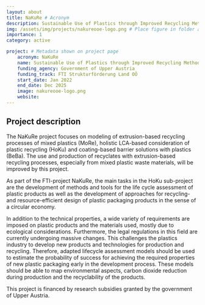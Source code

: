 ```yaml
---
layout: about
title: NaKuRe # Acronym
description: Sustainable Use of Plastics through Improved Recycling Methods and Design for Recycling # Full Project Title
img: /assets/img/projects/nakureooe-logo.png # Place figure in folder and update link
importance: 1
category: active

project: # Metadata shown on project page
    acronym: NaKuRe
    name: Sustainable Use of Plastics through Improved Recycling Methods and Design for Recycling
    funding_agency: Government of Upper Austria
    funding_track: FTI Strukturförderung Land OÖ
    start_date: Jan 2022
    end_date: Dec 2025
    image: nakureooe-logo.png
    website: 
---
```


## Project description

The NaKuRe project focuses on modeling of extrusion-based recycling processes of mixed plastics (MoRe), holistic LCA-based consideration of 
plastic recycling (HoKu) and coating-based barrier solutions with plastics (BeBa). The use and production of recyclates with extrusion-based 
recycling processes, especially from mixed plastic waste materials, will be improved by this project.

As part of the FTI-project NaKuRe, the main tasks in the HoKu sub-project are the development of methods and tools for the life cycle assessment 
of plastic products as well as the development of approaches for recycling- and resource-efficient design of plastic packaging products in the 
sense of a circular economy. 

In addition to the technical properties, a wide variety of requirements are imposed on plastic products and the materials used, 
mostly due to ecological considerations. Furthermore, the legal regulations in this field are currently undergoing massive changes. 
This challenges the plastics industry to develop new products and technologies for production and recycling. 
Therefore, adapted lifecycle assessment models should be used to estimate the probability of success for achieving the required properties 
of new plastic packaging early in the development process. These models should be able to map environmental aspects, carbon dioxide reduction 
during production and the recyclability of the products.  

This project is financed by research subsidies granted by the government of Upper Austria.

